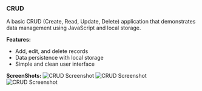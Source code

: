 ### CRUD
A basic CRUD (Create, Read, Update, Delete) application that demonstrates data management using JavaScript and local storage.

**Features:**
- Add, edit, and delete records
- Data persistence with local storage
- Simple and clean user interface

**ScreenShots:**
![CRUD Screenshot](https://github.com/0-Hossam-0/Simple-Web-Programs/blob/main/Screrenshots/CRUD1.png)
![CRUD Screenshot](https://github.com/0-Hossam-0/Simple-Web-Programs/blob/main/Screrenshots/CRUD2.png)
![CRUD Screenshot](https://github.com/0-Hossam-0/Simple-Web-Programs/blob/main/Screrenshots/CRUD3.png)
